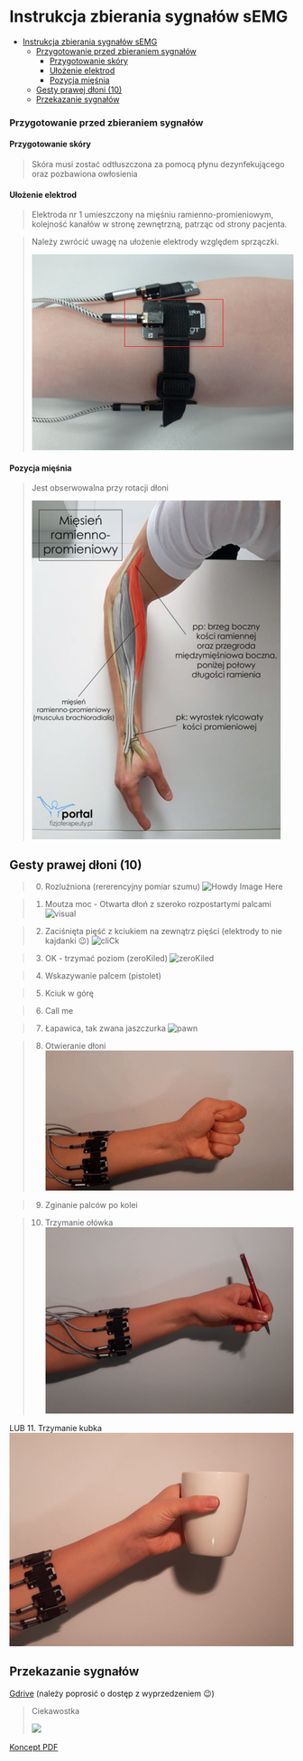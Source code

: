 # Instrukcja zbierania sygnałów sEMG

- [Instrukcja zbierania sygnałów sEMG](#instrukcja-zbierania-sygnałów-semg)
    - [Przygotowanie przed zbieraniem sygnałów](#przygotowanie-przed-zbieraniem-sygnałów)
      - [Przygotowanie skóry](#przygotowanie-skóry)
      - [Ułożenie elektrod](#ułożenie-elektrod)
      - [Pozycja mięśnia](#pozycja-mięśnia)
  - [Gesty prawej dłoni (10)](#gesty-prawej-dłoni-10)
  - [Przekazanie sygnałów](#przekazanie-sygnałów)

### Przygotowanie przed zbieraniem sygnałów
#### Przygotowanie skóry
> Skóra musi zostać odtłuszczona za pomocą płynu dezynfekującego oraz pozbawiona owłosienia

#### Ułożenie elektrod
> Elektroda nr 1 umieszczony na mięśniu ramienno-promieniowym, kolejność kanałów w stronę zewnętrzną, patrząc od strony pacjenta.

> Należy zwrócić uwagę na ułożenie elektrody względem sprzączki.
> 
> ![](docs/firstChanel.jpg)
#### Pozycja mięśnia
> Jest obserwowalna przy rotacji dłoni
> 
> ![](docs/miesien-ramienno-promieniowy-441x600.jpg)

## Gesty prawej dłoni (10)
> 0. Rozluźniona (rererencyjny pomiar szumu) ![ Howdy Image Here ](docs/ref.gif)

> 1. Moutza moc - Otwarta dłoń z szeroko rozpostartymi palcami ![visual](docs/moutz.gif)

> 2. Zaciśnięta pięść z kciukiem na zewnątrz pięści (elektrody to nie kajdanki :wink:) ![cliCk](docs/fist.gif)
<!-- ![zeroKiled](docs/zk.gif) kciuk do srodka -->

> 3. OK - trzymać poziom (zeroKiled) ![zeroKiled](docs/ok.gif)

> 4. Wskazywanie palcem (pistolet) <!-- ![open](docs/toDo.gif) -->

> 5. Kciuk w górę
<!-- ![open](docs/toDo.gif) -->

> 6. Call me
<!-- ![impact hit](docs/toDo.gif) -->

> 7. Łapawica, tak zwana jaszczurka ![pawn](docs/lapawica.gif)

> 8. Otwieranie dłoni ![openHand](docs/gOpen.gif)

> 9. Zginanie palców po kolei
> <!-- ![impact hit](docs/toDo.gif) -->

> 10.  Trzymanie ołówka ![hold](docs/pen.jpg)

LUB
11.   Trzymanie kubka ![hold](docs/kubek.jpeg)

## Przekazanie sygnałów
[Gdrive](https://drive.google.com/drive/folders/1npeQl9UDTk9C8ySy3Q2Y92O75FMjxhix?usp=sharing) (należy poprosić o dostęp z wyprzedzeniem :wink:)

> Ciekawostka
>
>![](https://poradniksportowy.pl/wp-content/uploads/2018/02/5481_0.jpg)

[Koncept PDF](https://stijournal.pl/resources/html/article/details?id=204954#233202)
